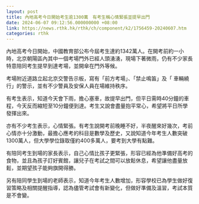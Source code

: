```yaml
---
layout: post
title: 內地高考今日開始考生逾1300萬　有考生稱心情緊張並提早出門
date: 2024-06-07 09:12:56.000000000 +08:00
link: https://news.rthk.hk/rthk/ch/component/k2/1756459-20240607.htm
categories: rthk
---
```


內地高考今日開始，中國教育部公布今屆考生達約1342萬人。在開考前約一小時，北京朝陽區內其中一個考場門外已經人頭湧湧，現場下著微雨，仍有不少家長特意陪同考生提早到達考場，並開傘在門外等候。

考場附近道路立起北京交警告示板，寫有「前方考場」、「禁止鳴笛」及「 車輛繞行」的警示，並有不少警員及安保人員在場維持秩序。

有考生表示，知道今天會下雨，擔心塞車，故提早出門，但平日需時40分鐘的車程，今天反而縮短至10分鐘便到達。考生又說會盡量抱平常心，希望將平日所學發揮出來。

亦有不少考生表示，心情緊張。有考生說開考前晚睡不好，半夜醒來好幾次，考前心情亦十分激動，最擔心應考的科目是數學及歷史，又說知道今年考生人數突破1300萬人，但大學學位錄取僅約400多萬人，要考到大學有點難。

有陪同考生到場的家長表示，自己心情比孩子更緊張，形容已經為他準備好高考的食物，並且為孩子訂好賓館，讓兒子在考試之間可以放鬆休息，希望讓他盡量放鬆，並期望孩子能夠旗開得勝。

另有陪同學生到場的老師表示，知道今年考生人數增加，形容學校已為學生做好復習策略及相關提醒指導，認為儘管考試會有新變化，但做好準備及溫習，考試本質是不會變。
